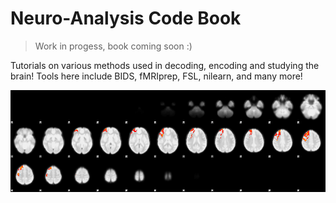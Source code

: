 # Neuro-Analysis Code Book

> Work in progess, book coming soon :)

Tutorials on various methods used in decoding, encoding and studying the brain! Tools here include BIDS, fMRIprep, FSL, nilearn, and many  more!

![](images/rendered_thresh_zstat1.png)
